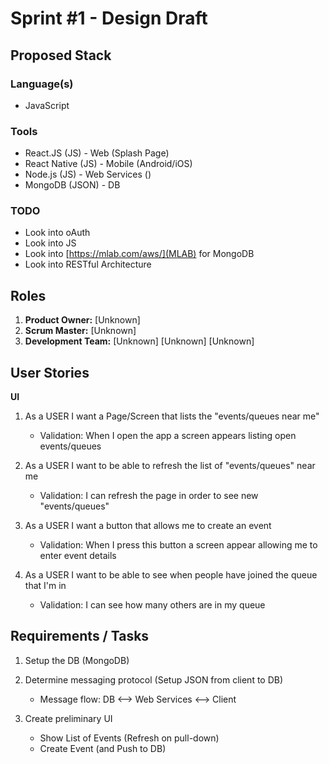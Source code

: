 Sprint #1 - Design Draft
================================

Proposed Stack
--------------------------------

### Language(s)
   - JavaScript

### Tools 
   - React.JS     (JS)     -     Web (Splash Page)
   - React Native (JS)     -     Mobile (Android/iOS)
   - Node.js      (JS)     -     Web Services ()
   - MongoDB      (JSON)   -     DB
   

### TODO 
   - Look into oAuth
   - Look into JS
   - Look into [https://mlab.com/aws/](MLAB) for MongoDB
   - Look into RESTful Architecture 


Roles
---------------------------------

   1. **Product Owner:** [Unknown]
   2. **Scrum Master:** [Unknown]
   3. **Development Team:** [Unknown] [Unknown] [Unknown]

User Stories
---------------------------------

**UI**
   1. As a USER I want a Page/Screen that lists the "events/queues near me"
      - Validation: When I open the app a screen appears listing open events/queues

   2. As a USER I want to be able to refresh the list of "events/queues" near me
      - Validation: I can refresh the page in order to see new "events/queues"

   3. As a USER I want a button that allows me to create an event
      - Validation: When I press this button a screen appear allowing me to enter event details

   4. As a USER I want to be able to see when people have joined the queue that I'm in
      - Validation: I can see how many others are in my queue


Requirements / Tasks
---------------------------------

   1. Setup the DB (MongoDB)

   2. Determine messaging protocol (Setup JSON from client to DB)
         - Message flow: DB <--> Web Services <--> Client

   3. Create preliminary UI 
      - Show List of Events (Refresh on pull-down)
      - Create Event (and Push to DB)
